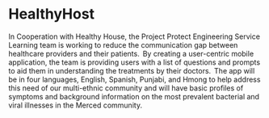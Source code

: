 # HealthyHost
In Cooperation with Healthy House, the Project Protect Engineering Service Learning team is working to reduce the communication gap between healthcare providers and their patients.  By creating a user-centric mobile application, the team is providing users with a list of questions and prompts to aid them in understanding the treatments by their doctors.  The app will be in four languages, English, Spanish, Punjabi, and Hmong to help address this need of our multi-ethnic community and will have basic profiles of symptoms and background information on the most prevalent bacterial and viral illnesses in the Merced community.  

